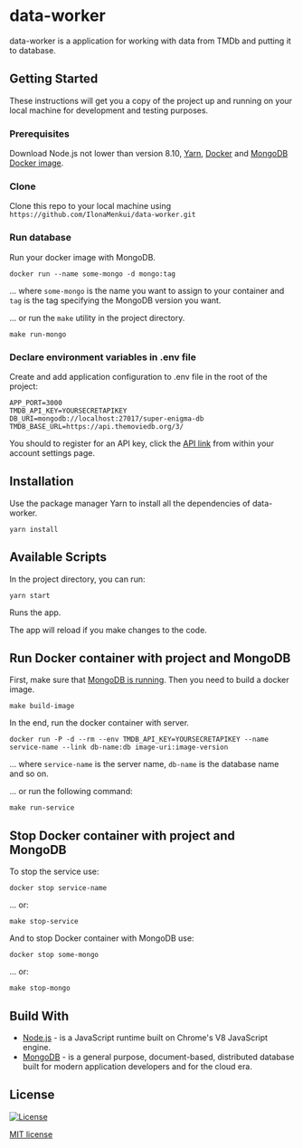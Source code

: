 # data-worker

data-worker is a application for working with data from TMDb and putting it to database.

## Getting Started

These instructions will get you a copy of the project up and running on your local machine for development and testing purposes.

### Prerequisites

Download Node.js not lower than version 8.10, [Yarn](https://yarnpkg.com/), [Docker](https://www.docker.com/) and [MongoDB Docker image](https://hub.docker.com/_/mongo).

### Clone

Clone this repo to your local machine using `https://github.com/IlonaMenkui/data-worker.git`

### Run database <a name="run-db"></a>

Run your docker image with MongoDB.
```
docker run --name some-mongo -d mongo:tag
```
... where ```some-mongo``` is the name you want to assign to your container and ```tag``` is the tag specifying the MongoDB version you want.

... or run the ```make``` utility in the project directory.
```
make run-mongo
```

### Declare environment variables in .env file

Create and add application configuration to .env file in the root of the project:

```
APP_PORT=3000
TMDB_API_KEY=YOURSECRETAPIKEY
DB_URI=mongodb://localhost:27017/super-enigma-db
TMDB_BASE_URL=https://api.themoviedb.org/3/
```

You should to register for an API key, click the [API link](https://www.themoviedb.org/settings/api) from within your account settings page.

## Installation

Use the package manager Yarn to install all the dependencies of data-worker.

```
yarn install
```

## Available Scripts

In the project directory, you can run:

```
yarn start
```

Runs the app.<br>

The app will reload if you make changes to the code.<br>

## Run Docker container with project and MongoDB
First, make sure that [MongoDB is running](#run-db).
Then you need to build a docker image.
```
make build-image
```

In the end, run the docker container with server.
```
docker run -P -d --rm --env TMDB_API_KEY=YOURSECRETAPIKEY --name service-name --link db-name:db image-uri:image-version
```
... where ```service-name``` is the server name, ```db-name``` is the database name and so on.

... or run the following command:

```
make run-service
```

## Stop Docker container with project and MongoDB
To stop the service use:
```
docker stop service-name
```
... or:
```
make stop-service
```
And to stop Docker container with MongoDB use:
```
docker stop some-mongo
```
... or:
```
make stop-mongo
```

## Build With
* [Node.js](https://nodejs.org) - is a JavaScript runtime built on Chrome's V8 JavaScript engine.
* [MongoDB](https://www.mongodb.com/) - is a general purpose, document-based, distributed database built for modern application developers and for the cloud era.

## License

[![License](http://img.shields.io/:license-mit-blue.svg?style=flat-square)](http://badges.mit-license.org)

[MIT license](https://choosealicense.com/licenses/mit/)
